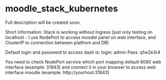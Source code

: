 # moodle_stack_kubernetes

Full description will be created soon.

Short information:
Stack is working without Ingress (just only testing on localhost - I use NodePort to access moodel panel on web interface, and ClusterIP to connection between platfrom and DB)

Default login and password to access dash is:
login: admin
Pass: q1w2e3r4

You need to check NodePort service which port mapping default 8080 web interface (example: 31843) and connect it in your browser to access web interface moodle (example: http://yourhost:31843)
